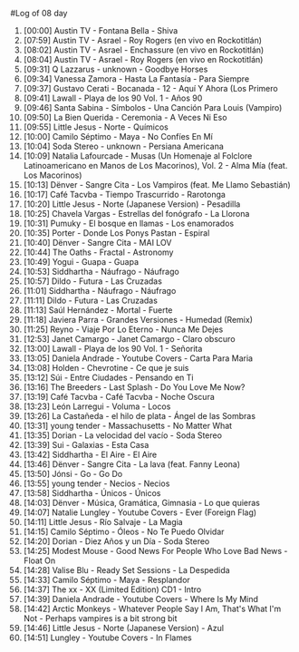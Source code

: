 #Log of 08 day

1. [00:00] Austin TV - Fontana Bella - Shiva
1. [07:59] Austin TV - Asrael - Roy Rogers (en vivo en Rockotitlán)
1. [08:02] Austin TV - Asrael - Enchassure (en vivo en Rockotitlán)
1. [08:04] Austin TV - Asrael - Roy Rogers (en vivo en Rockotitlán)
1. [09:31] Q Lazzarus - unknown - Goodbye Horses
1. [09:34] Vanessa Zamora - Hasta La Fantasía - Para Siempre
1. [09:37] Gustavo Cerati - Bocanada - 12 - Aquí Y Ahora (Los Primero
1. [09:41] Lawall - Playa de los 90 Vol. 1 - Años 90
1. [09:46] Santa Sabina - Símbolos - Una Canción Para Louis (Vampiro)
1. [09:50] La Bien Querida - Ceremonia - A Veces Ni Eso
1. [09:55] Little Jesus - Norte - Químicos
1. [10:00] Camilo Séptimo - Maya - No Confíes En Mí
1. [10:04] Soda Stereo - unknown - Persiana Americana
1. [10:09] Natalia Lafourcade - Musas (Un Homenaje al Folclore Latinoamericano en Manos de Los Macorinos), Vol. 2 - Alma Mía (feat. Los Macorinos)
1. [10:13] Dënver - Sangre Cita - Los Vampiros (feat. Me Llamo Sebastián)
1. [10:17] Café Tacvba - Tiempo Trascurrido - Rarotonga
1. [10:20] Little Jesus - Norte (Japanese Version) - Pesadilla
1. [10:25] Chavela Vargas - Estrellas del fonógrafo - La Llorona
1. [10:31] Pumuky - El bosque en llamas - Los enamorados
1. [10:35] Porter - Donde Los Ponys Pastan - Espiral
1. [10:40] Dënver - Sangre Cita - MAI LOV
1. [10:44] The Oaths - Fractal - Astronomy
1. [10:49] Yogui - Guapa - Guapa
1. [10:53] Siddhartha - Náufrago - Náufrago
1. [10:57] Dildo - Futura - Las Cruzadas
1. [11:01] Siddhartha - Náufrago - Náufrago
1. [11:11] Dildo - Futura - Las Cruzadas
1. [11:13] Saúl Hernández - Mortal - Fuerte
1. [11:18] Javiera Parra - Grandes Versiones - Humedad (Remix)
1. [11:25] Reyno - Viaje Por Lo Eterno - Nunca Me Dejes
1. [12:53] Janet Camargo - Janet Camargo - Claro obscuro
1. [13:00] Lawall - Playa de los 90 Vol. 1 - Señorita
1. [13:05] Daniela Andrade - Youtube Covers - Carta Para Maria
1. [13:08] Holden - Chevrotine - Ce que je suis
1. [13:12] Súi - Entre Ciudades - Pensando en Ti
1. [13:16] The Breeders - Last Splash - Do You Love Me Now?
1. [13:19] Café Tacvba - Café Tacvba - Noche Oscura
1. [13:23] León Larregui - Voluma - Locos
1. [13:26] La Castañeda - el hilo de plata - Ángel de las Sombras
1. [13:31] young tender - Massachusetts - No Matter What
1. [13:35] Dorian - La velocidad del vacío - Soda Stereo
1. [13:39] Sui - Galaxias - Esta Casa
1. [13:42] Siddhartha - El Aire - El Aire
1. [13:46] Dënver - Sangre Cita - La lava (feat. Fanny Leona)
1. [13:50] Jónsi - Go - Go Do
1. [13:55] young tender - Necios - Necios
1. [13:58] Siddhartha - Únicos - Únicos
1. [14:03] Dënver - Música, Gramática, Gimnasia - Lo que quieras
1. [14:07] Natalie Lungley - Youtube Covers - Ever (Foreign Flag)
1. [14:11] Little Jesus - Río Salvaje - La Magia
1. [14:15] Camilo Séptimo - Óleos - No Te Puedo Olvidar
1. [14:20] Dorian - Diez Años y un Día - Soda Stereo
1. [14:25] Modest Mouse - Good News For People Who Love Bad News - Float On
1. [14:28] Valise Blu - Ready Set Sessions - La Despedida
1. [14:33] Camilo Séptimo - Maya - Resplandor
1. [14:37] The xx - XX (Limited Edition) CD1 - Intro
1. [14:39] Daniela Andrade - Youtube Covers - Where Is My Mind
1. [14:42] Arctic Monkeys - Whatever People Say I Am, That's What I'm Not - Perhaps vampires is a bit strong bit
1. [14:46] Little Jesus - Norte (Japanese Version) - Azul
1. [14:51] Lungley - Youtube Covers - In Flames

